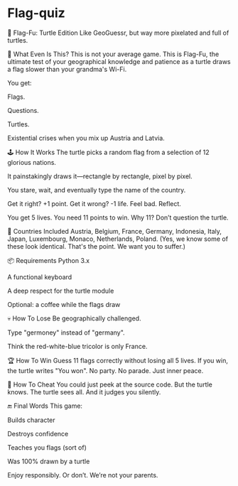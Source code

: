 # Flag-quiz
🎌 Flag-Fu: Turtle Edition
Like GeoGuessr, but way more pixelated and full of turtles.

🐢 What Even Is This?
This is not your average game.
This is Flag-Fu, the ultimate test of your geographical knowledge and patience as a turtle draws a flag slower than your grandma's Wi-Fi.

You get:

Flags.

Questions.

Turtles.

Existential crises when you mix up Austria and Latvia.

🕹️ How It Works
The turtle picks a random flag from a selection of 12 glorious nations.

It painstakingly draws it—rectangle by rectangle, pixel by pixel.

You stare, wait, and eventually type the name of the country.

Get it right? +1 point.
Get it wrong? -1 life. Feel bad. Reflect.

You get 5 lives.
You need 11 points to win.
Why 11? Don’t question the turtle.

🎯 Countries Included
Austria, Belgium, France, Germany, Indonesia, Italy, Japan, Luxembourg, Monaco, Netherlands, Poland.
(Yes, we know some of these look identical. That's the point. We want you to suffer.)

📦 Requirements
Python 3.x

A functional keyboard

A deep respect for the turtle module

Optional: a coffee while the flags draw

💀 How To Lose
Be geographically challenged.

Type "germoney" instead of "germany".

Think the red-white-blue tricolor is only France.

🏆 How To Win
Guess 11 flags correctly without losing all 5 lives.
If you win, the turtle writes "You won".
No party. No parade. Just inner peace.

🚫 How To Cheat
You could just peek at the source code.
But the turtle knows.
The turtle sees all.
And it judges you silently.

🔚 Final Words
This game:

Builds character

Destroys confidence

Teaches you flags (sort of)

Was 100% drawn by a turtle

Enjoy responsibly. Or don’t.
We’re not your parents.
